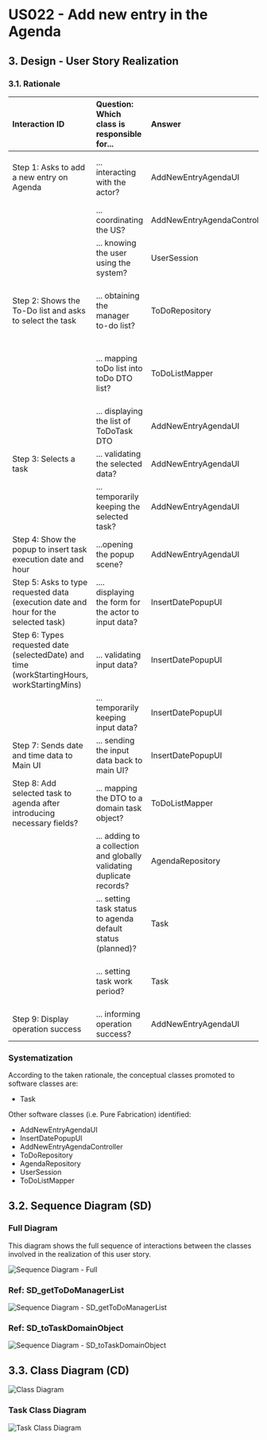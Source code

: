 # US022 - Add new entry in the Agenda

## 3. Design - User Story Realization

### 3.1. Rationale

| Interaction ID                                                                                 | Question: Which class is responsible for...                            | Answer                      | Justification (with patterns)                                                                                 |
|:-----------------------------------------------------------------------------------------------|:-----------------------------------------------------------------------|:----------------------------|:--------------------------------------------------------------------------------------------------------------|
| Step 1: Asks to add a new entry on Agenda  		                                                  | 	... interacting with the actor?                                       | AddNewEntryAgendaUI         | Pure Fabrication: there is no reason to assign this responsibility to any existing class in the Domain Model. |
| 			  		                                                                                        | 	... coordinating the US?                                              | AddNewEntryAgendaController | Controller                                                                                                    |
| 			  		                                                                                        | ... knowing the user using the system?                                 | UserSession                 | IE: cf. A&A component documentation.                                                                          |
| Step 2: Shows the To-Do list and asks to select the task  		                                   | 	... obtaining the manager to-do list?						                           | ToDoRepository              | Information Expert - GreenSpaceRepository knows all the GreenSpaces and contains all greenSpace instances     |
|                                                                                                | ... mapping toDo list into toDo DTO list?                              | ToDoListMapper              | Pure Fabrication: ToDoListMapper has the responsibility of converting a domain object into a DTO object.      |
|                                                                                                | ... displaying the list of ToDoTask DTO                                | AddNewEntryAgendaUI         | Pure Fabrication                                                                                              |
| Step 3: Selects a task  		                                                                     | 	... validating the selected data?                                     | AddNewEntryAgendaUI         | Pure Fabrication                                                                                              |
|                                                                                                | ... temporarily keeping the selected task?                             | AddNewEntryAgendaUI         | Pure Fabrication                                                                                              |
| Step 4: Show the popup to insert task execution date and hour  		                              | 	...opening the popup scene?                                           | AddNewEntryAgendaUI         | Pure Fabrication                                                                                              |
| Step 5: Asks to type requested data (execution date and hour for the selected task)  		        | 	.... displaying the form for the actor to input data?                 | InsertDatePopupUI           | Pure Fabrication                                                                                              |
| Step 6: Types requested date (selectedDate) and time (workStartingHours, workStartingMins)  		 | 		... validating input data?					                                      | InsertDatePopupUI           | Pure Fabrication                                                                                              |              
|                                                                                                | ... temporarily keeping input data?                                    | InsertDatePopupUI           | Pure Fabrication                                                                                              |
| Step 7: Sends date and time data to Main UI  		                                                | 	... sending the input data back to main UI?                           | InsertDatePopupUI           | Pure Fabrication                                                                                              | 
| Step 8: Add selected task to agenda after introducing necessary fields?		  		                  | 	... mapping the DTO to a domain task object?                          | ToDoListMapper              | Pure Fabrication: ToDoListMapper has the responsibility of converting a DTO into a domain object.             | 
| 			  		                                                                                        | 	... adding to a collection and globally validating duplicate records? | AgendaRepository            | Information Expert: AgendaRepository aggregates Task instances and validates duplicate records                | 
|                                                                                                | ... setting task status to agenda default status (planned)?            | Task                        | Information Expert: Task has the necessary methods required to update its own status                          |
|                                                                                                | ... setting task work period?                                          | Task                        | Information Expert: Task has the necessary methods required to update its own work periods                    |
| Step 9: Display operation success  		                                                          | 	... informing operation success?                                      | AddNewEntryAgendaUI         | Pure Fabrication                                                                                              | 

### Systematization ##

According to the taken rationale, the conceptual classes promoted to software classes are:

* Task

Other software classes (i.e. Pure Fabrication) identified:

* AddNewEntryAgendaUI
* InsertDatePopupUI
* AddNewEntryAgendaController
* ToDoRepository
* AgendaRepository
* UserSession
* ToDoListMapper

## 3.2. Sequence Diagram (SD)

### Full Diagram

This diagram shows the full sequence of interactions between the classes involved in the realization of this user story.

![Sequence Diagram - Full](svg/us022-sequence-diagram.svg)

### Ref: SD_getToDoManagerList

![Sequence Diagram - SD_getToDoManagerList](svg/SD_getToDoManagerList.svg)

### Ref: SD_toTaskDomainObject

![Sequence Diagram - SD_toTaskDomainObject](svg/SD_toTaskDomainObject.svg)

## 3.3. Class Diagram (CD)

![Class Diagram](svg/us022-class-diagram.svg)

### Task Class Diagram

![Task Class Diagram](svg/us022-class-diagram-task.svg)
